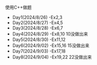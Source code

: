 使用C++做题  
* Day1(2024/8/26) -Ex2,3
* Day2(2024/8/27) -Ex4,5
* Day3(2024/8/28) -Ex6,7
* Day4(2024/8/29) -Ex8,10 10没做出来
* Day5(2024/8/30) -Ex11,12
* Day6(2024/9/02) -Ex15,16 15没做出来
* Day7(2024/9/03) -Ex17,18
* Day8(2024/9/04) -Ex19,22 22没做出来
